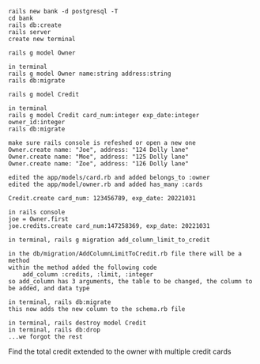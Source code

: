 <!-- BANK CHALLENGE -->
<!-- Create a new rails application and database -->

    rails new bank -d postgresql -T
    cd bank
    rails db:create
    rails server
    create new terminal
  

<!-- Create a model for owner -->
    rails g model Owner 

<!-- An owner has a name and address, and can have multiple credit cards -->
    in terminal
    rails g model Owner name:string address:string
    rails db:migrate


<!-- Create a model for credit card -->
    rails g model Credit

<!-- A credit card has a number, an expiration date, and an owner -->
    in terminal
    rails g model Credit card_num:integer exp_date:integer owner_id:integer
    rails db:migrate



<!-- Challenges -->
<!-- Create three owners and save them in the database -->
    make sure rails console is refeshed or open a new one
    Owner.create name: "Joe", address: "124 Dolly lane"
    Owner.create name: "Moe", address: "125 Dolly lane"
    Owner.create name: "Zoe", address: "126 Dolly lane"

<!-- Create a credit card in the database for each owner -->
    edited the app/models/card.rb and added belongs_to :owner
    edited the app/model/owner.rb and added has_many :cards

    Credit.create card_num: 123456789, exp_date: 20221031


<!-- this doesn't work, no method error -->
    in rails console
    joe = Owner.first
    joe.credits.create card_num:147258369, exp_date: 20221031


<!-- Add two more credit cards to one of the owners -->


<!-- Stretch Challenge -->
<!-- Add a credit limit to each card -->

    in terminal, rails g migration add_column_limit_to_credit

    in the db/migration/AddColumnLimitToCredit.rb file there will be a method
    within the method added the following code
        add_column :credits, :limit, :integer
    so add_column has 3 arguments, the table to be changed, the column to be added, and data type

    in terminal, rails db:migrate
    this now adds the new column to the schema.rb file


<!-- DELETE a Model -->

    in terminal, rails destroy model Credit
    in terminal, rails db:drop
    ...we forgot the rest


Find the total credit extended to the owner with multiple credit cards